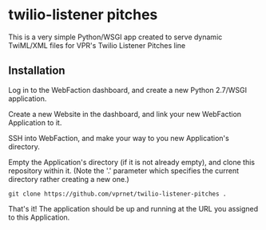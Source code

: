 # twilio-listener pitches

This is a very simple Python/WSGI app created to serve dynamic TwiML/XML files for VPR's Twilio Listener Pitches line

## Installation

Log in to the WebFaction dashboard, and create a new Python 2.7/WSGI application.

Create a new Website in the dashboard, and link your new WebFaction Application to it.

SSH into WebFaction, and make your way to you new Application's directory.

Empty the Application's directory (if it is not already empty), and clone this repository within it. 
(Note the '.' parameter which specifies the current directory rather creating a new one.)
	
	git clone https://github.com/vprnet/twilio-listener-pitches .

That's it! The application should be up and running at the URL you assigned to this Application.
